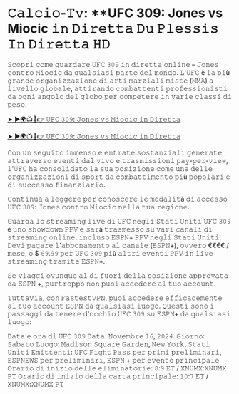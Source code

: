 <h1>𝙲𝚊𝚕𝚌𝚒𝚘-𝚃𝚟: **UFC 309: Jones vs Miocic 𝚒𝚗 𝙳𝚒𝚛𝚎𝚝𝚝𝚊 𝙳𝚞 𝙿𝚕𝚎𝚜𝚜𝚒𝚜 𝙸𝚗 𝙳𝚒𝚛𝚎𝚝𝚝𝚊 𝙷𝙳</h1>

𝚂𝚌𝚘𝚙𝚛𝚒 𝚌𝚘𝚖𝚎 𝚐𝚞𝚊𝚛𝚍𝚊𝚛𝚎 𝚄𝙵𝙲 𝟹𝟶𝟿 𝚒𝚗 𝚍𝚒𝚛𝚎𝚝𝚝𝚊 𝚘𝚗𝚕𝚒𝚗𝚎 – 𝙹𝚘𝚗𝚎𝚜 𝚌𝚘𝚗𝚝𝚛𝚘 𝙼𝚒𝚘𝚌𝚒𝚌 𝚍𝚊 𝚚𝚞𝚊𝚕𝚜𝚒𝚊𝚜𝚒 𝚙𝚊𝚛𝚝𝚎 𝚍𝚎𝚕 𝚖𝚘𝚗𝚍𝚘. 𝙻'𝚄𝙵𝙲 è 𝚕𝚊 𝚙𝚒ù 𝚐𝚛𝚊𝚗𝚍𝚎 𝚘𝚛𝚐𝚊𝚗𝚒𝚣𝚣𝚊𝚣𝚒𝚘𝚗𝚎 𝚍𝚒 𝚊𝚛𝚝𝚒 𝚖𝚊𝚛𝚣𝚒𝚊𝚕𝚒 𝚖𝚒𝚜𝚝𝚎 (𝙼𝙼𝙰) 𝚊 𝚕𝚒𝚟𝚎𝚕𝚕𝚘 𝚐𝚕𝚘𝚋𝚊𝚕𝚎, 𝚊𝚝𝚝𝚒𝚛𝚊𝚗𝚍𝚘 𝚌𝚘𝚖𝚋𝚊𝚝𝚝𝚎𝚗𝚝𝚒 𝚙𝚛𝚘𝚏𝚎𝚜𝚜𝚒𝚘𝚗𝚒𝚜𝚝𝚒 𝚍𝚊 𝚘𝚐𝚗𝚒 𝚊𝚗𝚐𝚘𝚕𝚘 𝚍𝚎𝚕 𝚐𝚕𝚘𝚋𝚘 𝚙𝚎𝚛 𝚌𝚘𝚖𝚙𝚎𝚝𝚎𝚛𝚎 𝚒𝚗 𝚟𝚊𝚛𝚒𝚎 𝚌𝚕𝚊𝚜𝚜𝚒 𝚍𝚒 𝚙𝚎𝚜𝚘.

[➤ ►🌍📺📱👉 𝚄𝙵𝙲 𝟹𝟶𝟿: 𝙹𝚘𝚗𝚎𝚜 𝚟𝚜 𝙼𝚒𝚘𝚌𝚒𝚌 𝚒𝚗 𝙳𝚒𝚛𝚎𝚝𝚝𝚊](https://t.co/OTozO2CcGQ)

[➤ ►🌍📺📱👉 𝚄𝙵𝙲 𝟹𝟶𝟿: 𝙹𝚘𝚗𝚎𝚜 𝚟𝚜 𝙼𝚒𝚘𝚌𝚒𝚌 𝚒𝚗 𝙳𝚒𝚛𝚎𝚝𝚝𝚊](https://t.co/OTozO2CcGQ)

𝙲𝚘𝚗 𝚞𝚗 𝚜𝚎𝚐𝚞𝚒𝚝𝚘 𝚒𝚖𝚖𝚎𝚗𝚜𝚘 𝚎 𝚎𝚗𝚝𝚛𝚊𝚝𝚎 𝚜𝚘𝚜𝚝𝚊𝚗𝚣𝚒𝚊𝚕𝚒 𝚐𝚎𝚗𝚎𝚛𝚊𝚝𝚎 𝚊𝚝𝚝𝚛𝚊𝚟𝚎𝚛𝚜𝚘 𝚎𝚟𝚎𝚗𝚝𝚒 𝚍𝚊𝚕 𝚟𝚒𝚟𝚘 𝚎 𝚝𝚛𝚊𝚜𝚖𝚒𝚜𝚜𝚒𝚘𝚗𝚒 𝚙𝚊𝚢-𝚙𝚎𝚛-𝚟𝚒𝚎𝚠, 𝚕'𝚄𝙵𝙲 𝚑𝚊 𝚌𝚘𝚗𝚜𝚘𝚕𝚒𝚍𝚊𝚝𝚘 𝚕𝚊 𝚜𝚞𝚊 𝚙𝚘𝚜𝚒𝚣𝚒𝚘𝚗𝚎 𝚌𝚘𝚖𝚎 𝚞𝚗𝚊 𝚍𝚎𝚕𝚕𝚎 𝚘𝚛𝚐𝚊𝚗𝚒𝚣𝚣𝚊𝚣𝚒𝚘𝚗𝚒 𝚍𝚒 𝚜𝚙𝚘𝚛𝚝 𝚍𝚊 𝚌𝚘𝚖𝚋𝚊𝚝𝚝𝚒𝚖𝚎𝚗𝚝𝚘 𝚙𝚒ù 𝚙𝚘𝚙𝚘𝚕𝚊𝚛𝚒 𝚎 𝚍𝚒 𝚜𝚞𝚌𝚌𝚎𝚜𝚜𝚘 𝚏𝚒𝚗𝚊𝚗𝚣𝚒𝚊𝚛𝚒𝚘.

𝙲𝚘𝚗𝚝𝚒𝚗𝚞𝚊 𝚊 𝚕𝚎𝚐𝚐𝚎𝚛𝚎 𝚙𝚎𝚛 𝚌𝚘𝚗𝚘𝚜𝚌𝚎𝚛𝚎 𝚕𝚎 𝚖𝚘𝚍𝚊𝚕𝚒𝚝à 𝚍𝚒 𝚊𝚌𝚌𝚎𝚜𝚜𝚘 𝚄𝙵𝙲 𝟹𝟶𝟿: 𝙹𝚘𝚗𝚎𝚜 𝚌𝚘𝚗𝚝𝚛𝚘 𝙼𝚒𝚘𝚌𝚒𝚌 𝚗𝚎𝚕𝚕𝚊 𝚝𝚞𝚊 𝚛𝚎𝚐𝚒𝚘𝚗𝚎.

𝙶𝚞𝚊𝚛𝚍𝚊 𝚕𝚘 𝚜𝚝𝚛𝚎𝚊𝚖𝚒𝚗𝚐 𝚕𝚒𝚟𝚎 𝚍𝚒 𝚄𝙵𝙲 𝚗𝚎𝚐𝚕𝚒 𝚂𝚝𝚊𝚝𝚒 𝚄𝚗𝚒𝚝𝚒
𝚄𝙵𝙲 𝟹𝟶𝟿 è 𝚞𝚗𝚘 𝚜𝚑𝚘𝚠𝚍𝚘𝚠𝚗 𝙿𝙿𝚅 𝚎 𝚜𝚊𝚛à 𝚝𝚛𝚊𝚜𝚖𝚎𝚜𝚜𝚘 𝚜𝚞 𝚟𝚊𝚛𝚒 𝚌𝚊𝚗𝚊𝚕𝚒 𝚍𝚒 𝚜𝚝𝚛𝚎𝚊𝚖𝚒𝚗𝚐 𝚘𝚗𝚕𝚒𝚗𝚎, 𝚒𝚗𝚌𝚕𝚞𝚜𝚘 𝙴𝚂𝙿𝙽+ 𝙿𝙿𝚅 𝚗𝚎𝚐𝚕𝚒 𝚂𝚝𝚊𝚝𝚒 𝚄𝚗𝚒𝚝𝚒. 𝙳𝚎𝚟𝚒 𝚙𝚊𝚐𝚊𝚛𝚎 𝚕'𝚊𝚋𝚋𝚘𝚗𝚊𝚖𝚎𝚗𝚝𝚘 𝚊𝚕 𝚌𝚊𝚗𝚊𝚕𝚎 (𝙴𝚂𝙿𝙽+), 𝚘𝚟𝚟𝚎𝚛𝚘 €€€€ / 𝚖𝚎𝚜𝚎, 𝚘 $ 𝟼𝟿.𝟿𝟿 𝚙𝚎𝚛 𝚄𝙵𝙲 𝟹𝟶𝟿 𝚙𝚒ù 𝚊𝚕𝚝𝚛𝚒 𝚎𝚟𝚎𝚗𝚝𝚒 𝙿𝙿𝚅 𝚒𝚗 𝚕𝚒𝚟𝚎 𝚜𝚝𝚛𝚎𝚊𝚖𝚒𝚗𝚐 𝚝𝚛𝚊𝚖𝚒𝚝𝚎 𝙴𝚂𝙿𝙽+. 

𝚂𝚎 𝚟𝚒𝚊𝚐𝚐𝚒 𝚘𝚟𝚞𝚗𝚚𝚞𝚎 𝚊𝚕 𝚍𝚒 𝚏𝚞𝚘𝚛𝚒 𝚍𝚎𝚕𝚕𝚊 𝚙𝚘𝚜𝚒𝚣𝚒𝚘𝚗𝚎 𝚊𝚙𝚙𝚛𝚘𝚟𝚊𝚝𝚊 𝚍𝚊 𝙴𝚂𝙿𝙽 +, 𝚙𝚞𝚛𝚝𝚛𝚘𝚙𝚙𝚘 𝚗𝚘𝚗 𝚙𝚞𝚘𝚒 𝚊𝚌𝚌𝚎𝚍𝚎𝚛𝚎 𝚊𝚕 𝚝𝚞𝚘 𝚊𝚌𝚌𝚘𝚞𝚗𝚝. 

𝚃𝚞𝚝𝚝𝚊𝚟𝚒𝚊, 𝚌𝚘𝚗 𝙵𝚊𝚜𝚝𝚎𝚜𝚝𝚅𝙿𝙽, 𝚙𝚞𝚘𝚒 𝚊𝚌𝚌𝚎𝚍𝚎𝚛𝚎 𝚎𝚏𝚏𝚒𝚌𝚊𝚌𝚎𝚖𝚎𝚗𝚝𝚎 𝚊𝚕 𝚝𝚞𝚘 𝚊𝚌𝚌𝚘𝚞𝚗𝚝 𝙴𝚂𝙿𝙽 𝚍𝚊 𝚚𝚞𝚊𝚕𝚜𝚒𝚊𝚜𝚒 𝚕𝚞𝚘𝚐𝚘. 𝚀𝚞𝚎𝚜𝚝𝚒 𝚜𝚘𝚗𝚘 𝚒 𝚙𝚊𝚜𝚜𝚊𝚐𝚐𝚒 𝚍𝚊 𝚝𝚎𝚗𝚎𝚛𝚎 𝚍'𝚘𝚌𝚌𝚑𝚒𝚘 𝚄𝙵𝙲 𝟹𝟶𝟿 𝚜𝚞 𝙴𝚂𝙿𝙽+ 𝚍𝚊 𝚚𝚞𝚊𝚕𝚜𝚒𝚊𝚜𝚒 𝚕𝚞𝚘𝚐𝚘:

𝙳𝚊𝚝𝚊 𝚎 𝚘𝚛𝚊 𝚍𝚒 𝚄𝙵𝙲 𝟹𝟶𝟿
𝙳𝚊𝚝𝚊: 𝙽𝚘𝚟𝚎𝚖𝚋𝚛𝚎 𝟷𝟼, 𝟸𝟶𝟸𝟺.
𝙶𝚒𝚘𝚛𝚗𝚘: 𝚂𝚊𝚋𝚊𝚝𝚘
𝙻𝚞𝚘𝚐𝚘: 𝙼𝚊𝚍𝚒𝚜𝚘𝚗 𝚂𝚚𝚞𝚊𝚛𝚎 𝙶𝚊𝚛𝚍𝚎𝚗, 𝙽𝚎𝚠 𝚈𝚘𝚛𝚔, 𝚂𝚝𝚊𝚝𝚒 𝚄𝚗𝚒𝚝𝚒
𝙴𝚖𝚒𝚝𝚝𝚎𝚗𝚝𝚒: 𝚄𝙵𝙲 𝙵𝚒𝚐𝚑𝚝 𝙿𝚊𝚜𝚜 𝚙𝚎𝚛 𝚙𝚛𝚒𝚖𝚒 𝚙𝚛𝚎𝚕𝚒𝚖𝚒𝚗𝚊𝚛𝚒, 𝙴𝚂𝙿𝙽𝙴𝚆𝚂 𝚙𝚎𝚛 𝚙𝚛𝚎𝚕𝚒𝚖𝚒𝚗𝚊𝚛𝚒, 𝙴𝚂𝙿𝙽 + 𝚙𝚎𝚛 𝚎𝚟𝚎𝚗𝚝𝚘 𝚙𝚛𝚒𝚗𝚌𝚒𝚙𝚊𝚕𝚎
𝙾𝚛𝚊𝚛𝚒𝚘 𝚍𝚒 𝚒𝚗𝚒𝚣𝚒𝚘 𝚍𝚎𝚕𝚕𝚎 𝚎𝚕𝚒𝚖𝚒𝚗𝚊𝚝𝚘𝚛𝚒𝚎: 𝟾:𝟿 𝙴𝚃 / 𝚇𝙽𝚄𝙼𝚇:𝚇𝙽𝚄𝙼𝚇 𝙿𝚃
𝙾𝚛𝚊𝚛𝚒𝚘 𝚍𝚒 𝚒𝚗𝚒𝚣𝚒𝚘 𝚍𝚎𝚕𝚕𝚊 𝚌𝚊𝚛𝚝𝚊 𝚙𝚛𝚒𝚗𝚌𝚒𝚙𝚊𝚕𝚎: 𝟷𝟶:𝟽 𝙴𝚃 / 𝚇𝙽𝚄𝙼𝚇:𝚇𝙽𝚄𝙼𝚇 𝙿𝚃
